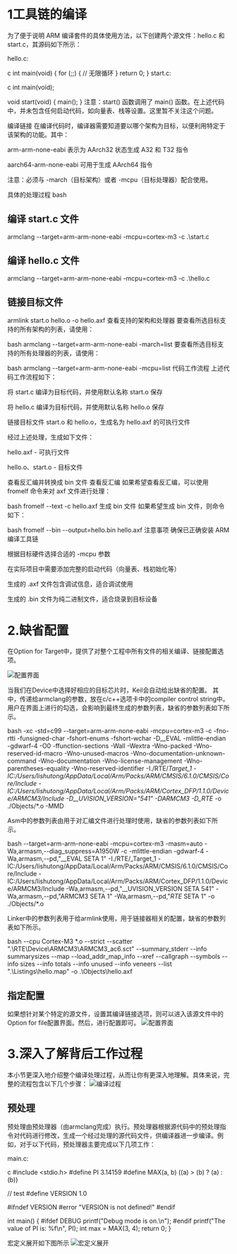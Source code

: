 # 1工具链的编译
为了便于说明 ARM 编译套件的具体使用方法，以下创建两个源文件：hello.c 和 start.c，其源码如下所示：

hello.c:

c
int main(void) {
    for (;;) {
        // 无限循环
    }
    return 0;
}
start.c:

c
int main(void);

void start(void) {
    main();
}
注意：start() 函数调用了 main() 函数。在上述代码中，并未包含任何启动代码，如向量表、栈等设置。这里暂不关注这个问题。

编译链接
在编译代码时，编译器需要知道要以哪个架构为目标，以便利用特定于该架构的功能。其中：

arm-arm-none-eabi 表示为 AArch32 状态生成 A32 和 T32 指令

aarch64-arm-none-eabi 可用于生成 AArch64 指令

注意：必须与 -march（目标架构）或者 -mcpu（目标处理器）配合使用。

具体的处理过程
bash
## 编译 start.c 文件
armclang --target=arm-arm-none-eabi -mcpu=cortex-m3 -c .\start.c

## 编译 hello.c 文件
armclang --target=arm-arm-none-eabi -mcpu=cortex-m3 -c .\hello.c

## 链接目标文件
armlink start.o hello.o -o hello.axf
查看支持的架构和处理器
要查看所选目标支持的所有架构的列表，请使用：

bash
armclang --target=arm-arm-none-eabi -march=list
要查看所选目标支持的所有处理器的列表，请使用：

bash
armclang --target=arm-arm-none-eabi -mcpu=list
代码工作流程
上述代码工作流程如下：

将 start.c 编译为目标代码，并使用默认名称 start.o 保存

将 hello.c 编译为目标代码，并使用默认名称 hello.o 保存

链接目标文件 start.o 和 hello.o，生成名为 hello.axf 的可执行文件

经过上述处理，生成如下文件：

hello.axf - 可执行文件

hello.o、start.o - 目标文件

查看反汇编并转换成 bin 文件
查看反汇编
如果希望查看反汇编，可以使用 fromelf 命令来对 axf 文件进行处理：

bash
fromelf --text -c hello.axf
生成 bin 文件
如果希望生成 bin 文件，则命令如下：

bash
fromelf --bin --output=hello.bin hello.axf
注意事项
确保已正确安装 ARM 编译工具链

根据目标硬件选择合适的 -mcpu 参数

在实际项目中需要添加完整的启动代码（向量表、栈初始化等）

生成的 .axf 文件包含调试信息，适合调试使用

生成的 .bin 文件为纯二进制文件，适合烧录到目标设备


# 2.缺省配置
在Option for Target中，提供了对整个工程中所有文件的相关编译、链接配置选项。

![配置界面](image.png)

当我们在Device中选择好相应的目标芯片时，Keil会自动给出缺省的配置。
其中，传递给armclang的参数，放在c/c++选项卡中的compiler control string中。用户在界面上进行的勾选，会影响到最终生成的参数列表，缺省的参数列表如下所示。

bash
-xc -std=c99 --target=arm-arm-none-eabi -mcpu=cortex-m3 -c
-fno-rtti -funsigned-char -fshort-enums -fshort-wchar
-D__EVAL -mlittle-endian -gdwarf-4 -O0 -ffunction-sections -Wall -Wextra -Wno-packed -Wno-reserved-id-macro -Wno-unused-macros -Wno-documentation-unknown-command -Wno-documentation -Wno-license-management -Wno-parentheses-equality -Wno-reserved-identifier
-I./RTE/_Target_1
-IC:/Users/lishutong/AppData/Local/Arm/Packs/ARM/CMSIS/6.1.0/CMSIS/Core/Include
-IC:/Users/lishutong/AppData/Local/Arm/Packs/ARM/Cortex_DFP/1.1.0/Device/ARMCM3/Include
-D__UVISION_VERSION="541" -DARMCM3 -D_RTE_
-o ./Objects/*.o -MMD

Asm中的参数列表由用于对汇编文件进行处理时使用，缺省的参数列表如下所示。

bash
--target=arm-arm-none-eabi -mcpu=cortex-m3 -masm=auto  -Wa,armasm,--diag_suppress=A1950W -c
-mlittle-endian -gdwarf-4 -Wa,armasm,--pd,"__EVAL SETA 1"
-I./RTE/_Target_1
-IC:/Users/lishutong/AppData/Local/Arm/Packs/ARM/CMSIS/6.1.0/CMSIS/Core/Include
-IC:/Users/lishutong/AppData/Local/Arm/Packs/ARM/Cortex_DFP/1.1.0/Device/ARMCM3/Include
-Wa,armasm,--pd,"__UVISION_VERSION SETA 541" -Wa,armasm,--pd,"ARMCM3 SETA 1" -Wa,armasm,--pd,"_RTE_ SETA 1"
-o ./Objects/*.o

Linker中的参数列表用于给armlink使用，用于链接器相关的配置，缺省的参数列表如下所示。

bash
--cpu Cortex-M3 *.o
--strict --scatter ".\RTE\Device\ARMCM3\ARMCM3_ac6.sct"
--summary_stderr --info summarysizes --map --load_addr_map_info --xref --callgraph --symbols
--info sizes --info totals --info unused --info veneers
--list ".\Listings\hello.map"
-o .\Objects\hello.axf

## 指定配置
如果想针对某个特定的源文件，设置其编译链接选项，则可以进入该源文件中的Option for file配置界面。然后，进行配置即可。
![配置界面](image-1.png)

# 3.深入了解背后工作过程
本小节更深入地介绍整个编译处理过程，从而让你有更深入地理解。具体来说，完整的流程包含以下几个步骤：
![编译过程](image-2.png)
## 预处理
预处理由预处理器（由armclang完成）执行。预处理器根据源代码中的预处理指令对代码进行修改，生成一个经过处理的源代码文件，供编译器进一步编译。例如，对于以下代码，预处理器主要完成以下几项工作：

main.c:

c
#include <stdio.h>
#define PI 3.14159
#define MAX(a, b) ((a) > (b) ? (a) : (b))

// test
#define VERSION 1.0

#ifndef VERSION
#error "VERSION is not defined!"
#endif

int main() {
    #ifdef DEBUG
        printf("Debug mode is on.\n");
    #endif
    printf("The value of PI is: %f\n", PI);
	  int max = MAX(3, 4);
    return 0;
}

宏定义展开如下图所示
![宏定义展开](image-3.png)
